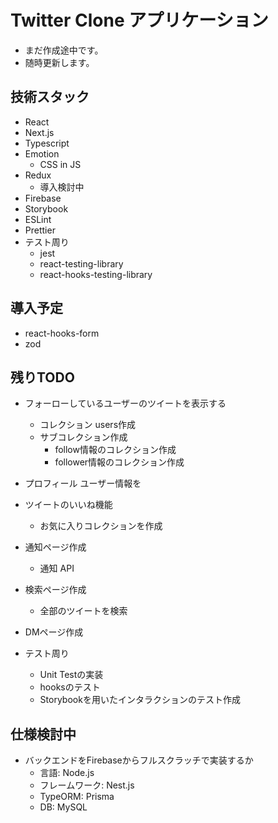 # Twitter Clone アプリケーション
- まだ作成途中です。
- 随時更新します。
## 技術スタック
- React
- Next.js
- Typescript
- Emotion
  - CSS in JS
- Redux
  - 導入検討中
- Firebase
- Storybook
- ESLint
- Prettier
- テスト周り
  - jest
  - react-testing-library
  - react-hooks-testing-library

## 導入予定
  - react-hooks-form
  - zod

## 残りTODO
- フォーローしているユーザーのツイートを表示する
  - コレクション users作成
  - サブコレクション作成
    - follow情報のコレクション作成
    - follower情報のコレクション作成
- プロフィール ユーザー情報を
- ツイートのいいね機能
  - お気に入りコレクションを作成
- 通知ページ作成
  - 通知 API
- 検索ページ作成
  - 全部のツイートを検索
- DMページ作成

- テスト周り
  - Unit Testの実装
  - hooksのテスト
  - Storybookを用いたインタラクションのテスト作成

## 仕様検討中
- バックエンドをFirebaseからフルスクラッチで実装するか
  - 言語: Node.js
  - フレームワーク: Nest.js
  - TypeORM: Prisma
  - DB: MySQL
